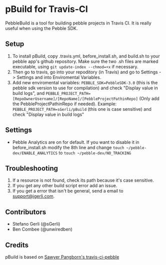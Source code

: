 # pBuild for Travis-CI
PebbleBuild is a tool for building pebble projects in Travis CI.
It is really useful when using the Pebble SDK.

## Setup
1. To install pBuild, copy .travis.yml, before_install.sh, and build.sh to your pebble app's github repository.  Make sure the two .sh files are marked executable, using `git update-index --chmod=+x` if necessary.
2. Then go to travis, go into your repoditory (in Travis) and go to Settings -> Settings and into Enviromental Variables. 
3. Add new enviromental variables: `PEBBLE_SDK=PebbleSDK-3.0` (this is the pebble sdk version to use for compilation) and check "Display value in build logs", and `PEBBLE_PROJECT_PATH=[RepoOwnerUsername]/[RepoName]/[PebbleProjectPathinRepo]` (Only add the PebbleProjectPathinRepo if needed). Example: `PEBBLE_PROJECT_PATH=sGerli/pBuild` (this one is case sensitive) and check "Display value in build logs"

## Settings
* Pebble Analytics are on for default. If you want to disable it in before_install.sh modify the 8th line and change `touch ~/pebble-dev/ENABLE_ANALYTICS` to `touch ~/pebble-dev/NO_TRACKING`

## Troubleshooting
1. If a resource is not found, check its path because it's case sensitive.
2. If you get any other build script error add an issue.
3. If you get a error that isn't be general, send a email to support@igerli.com.

## Contributors
* Stefano Gerli (@sGerli)
* Ben Combee (@unwiredben)

## Credits
pBuild is based on [Sawyer Pangborn's travis-ci-pebble](https://github.com/spangborn/travis-ci-pebble)
